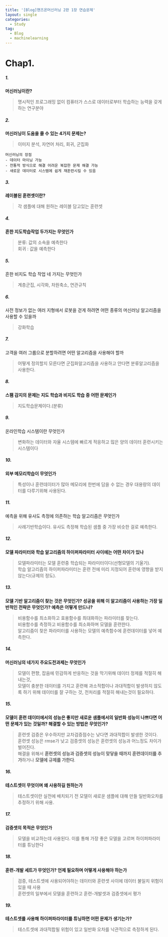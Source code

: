 ```yaml
---
title: '[Blog]핸즈온머신러닝 2판 1장 연습문제'
layout: single
categories:
  - Study
tag:
  - Blog
  - machinelearning
---
```

# Chap1. 

##### 1. 
__머신러닝이란?__
> 명시적인 프로그래밍 없이 컴퓨터가 스스로 데이터로부터 학습하는 능력을 갖게하는 연구분야

##### 2. 
__머신러닝이 도움을 줄 수 있는 4가지 문제는?__
> 이미지 분석, 자연어 처리, 회귀, 군집화

    머신러닝의 장점 
    - 데이터 마이닝 가능
    - 전통적 방식으로 해결 어려운 복잡한 문제 해결 가능
    - 새로운 데이터로 시스템에 쉽게 재훈련시킬 수 있음


##### 3. 
__레이블된 훈련셋이란?__
> 각 샘플에 대해 원하는 레이블 담고있는 훈련셋

##### 4. 
__흔한 지도학습작업 두가지는 무엇인가__
> 분류: 값의 소속을 예측한다   
> 회귀 : 값을 예측한다

##### 5. 
흔한 비지도 학습 작업 네 가지는 무엇인가
> 계층군집, 시각화, 차원축소, 연관규칙

##### 6. 
사전 정보가 없는 여러 지형에서 로봇을 걷게 하려면 어떤 종류의 머신러닝 알고리즘을 사용할 수 있을까
> 강화학습

##### 7. 
고객을 여러 그룹으로 분할하려면 어떤 알고리즘을 사용해야 할까
> 어떻게 정의할지 모른다면 군집화알고리즘을 사용하고 안다면 분류알고리즘을 사용한다.

##### 8. 
__스팸 감지의 문제는 지도 학습과 비지도 학습 중 어떤 문제인가__
> 지도학습문제이다.(분류)

##### 9. 
온라인학습 시스템이란 무엇인가
> 변화하는 데이터와 자율 시스템에 빠르게 적응하고 많은 양의 데이터 훈련시키는 시스템이다

##### 10. 
__외부 메모리학습이 무엇인가__
> 특성이나 훈련데이터가 많아 메모리에 한번에 담을 수 없는 경우 대용량의 데이터를 다루기위해 사용된다.

##### 11. 
예측을 위해 유사도 측정에 의존하는 학습 알고리즘은 무엇인가
> 사례기반학습이다. 유사도 측정해 학습된 샘플 중 가장 비슷한 걸로 예측한다.

##### 12. 
__모델 파라미터와 학습 알고리즘의 하이퍼파라미터 사이에는 어떤 차이가 있나__
> 모델파라미터는 모델 훈련중 학습되는 파라미터이다(선형모델의 기울기).    
> 학습 알고리즘의 하이퍼파라미터는 훈련 전에 미리 지정되어 훈련에 영향을 받지 않는다(규제의 정도).
  
##### 13. 
__모델 기반 알고리즘이 찾는 것은 무엇인가? 성공을 위해 이 알고리즘이 사용하는 가장 일반적인 전략은 무엇인가? 예측은 어떻게 만드나?__
> 비용함수를 최소화하고 효용함수를 최대화하는 파라미터를 찾는다.       
> 비용함수를 측정하고 비용함수를 최소화하며 모델을 훈련한다.   
> 알고리즘이 찾은 파라미터를 사용하는 모델의 예측함수에 훈련데이터를 넣어 예측한다.

##### 14. 
__머신러닝의 네가지 주요도전과제는 무엇인가__
> 모델이 편향, 잡음에 민감하게 반응하는 것을 막기위해 데이터 정제를 적절히 해내는것,   
> 모델이 충분한 데이터를 가지고 훈련해 과소적합이나 과대적합이 발생하지 않도록 하기 위해 데이터를 잘 구하는 것, 전처리를 적절히 해내는것이 필요하다.

##### 15. 
__모델이 훈련 데이터에서의 성능은 좋지만 새로운 샘플에서의 일반화 성능이 나쁘다면 어떤 문제가 있는 것일까? 해결할 수 있는 방법은 무엇인가?__
> 훈련셋 검증은 우수하지만 교차검증점수는 낮다면 과대적합이 발생한 것이다.   
> 훈련셋 성능은 rmse가 낮고 검증셋의 성능은 훈련셋의 성능과 어느정도 차이가 벌어진다.   
> 해결을 위해서 **훈련셋의 성능과 검증셋의 성능이 맞닿을 때까지 훈련데이터를 추가**하거나 **모델에 규제를 가한다**. 

##### 16. 
__테스트셋이 무엇이며 왜 사용하길 원하는가__
> 테스트셋이란 실전에 배치되기 전 모델이 새로운 샘플에 대해 만들 일반화오차를 추정하기 위해 사용.

##### 17. 
__검증셋의 목적은 무엇인가__
> 모델을 비교하는데 사용된다. 이를 통해 가장 좋은 모델을 고르며 하이퍼파라미터를 튜닝한다

##### 18. 
__훈련-개발 세트가 무엇인가? 언제 필요하며 어떻게 사용해야 하는가__
> 검증, 테스트셋에 사용되어야하는 데이터와 훈련셋 사이에 데이터 불일치 위험이 있을 때 사용   
> 훈련셋의 일부에서 모델을 훈련하고 훈련-개발셋과 검증셋에서 평가

##### 19. 
__테스트셋를 사용해 하이퍼파라미터를 튜닝하면 어떤 문제가 생기는가?__
> 테스트셋에 과대적합될 위험이 있고 일반화 오차를 낙관적으로 측정하게 된다.

